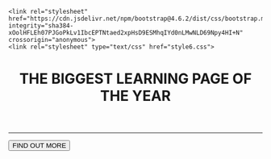 <!DOCTYPE html>
<html>
<head>
	<title>new page</title>
	<meta charset="utf-8">
    <meta name="viewport" content="width=device-width, initial-scale=1, shrink-to-fit=no">
    <meta name="viewport" content="width=device-width, initial-scale=1, shrink-to-fit=no">

	<link rel="stylesheet" href="https://cdn.jsdelivr.net/npm/bootstrap@4.6.2/dist/css/bootstrap.min.css" integrity="sha384-xOolHFLEh07PJGoPkLv1IbcEPTNtaed2xpHsD9ESMhqIYd0nLMwNLD69Npy4HI+N" crossorigin="anonymous">
	<link rel="stylesheet" type="text/css" href="style6.css">
</head>
<body>
   <div class="container d-flex align-items-center h-100">
   	<div class="row">
      <header class="text-center col-12">
	    <h1><strong>THE BIGGEST LEARNING PAGE OF THE YEAR</strong></h1>
	  </header>
	  <div class="buffer col-12"></div>
	  <section class="text-center col-12">
	    <hr>
	    <a href="https://mailchi.mp/82abcb81f3fc/learning-page"><button class="btn btn-primary btn-xl">FIND OUT MORE</button></a>
	  </section>
	</div>
   </div>
</body>
</html>

